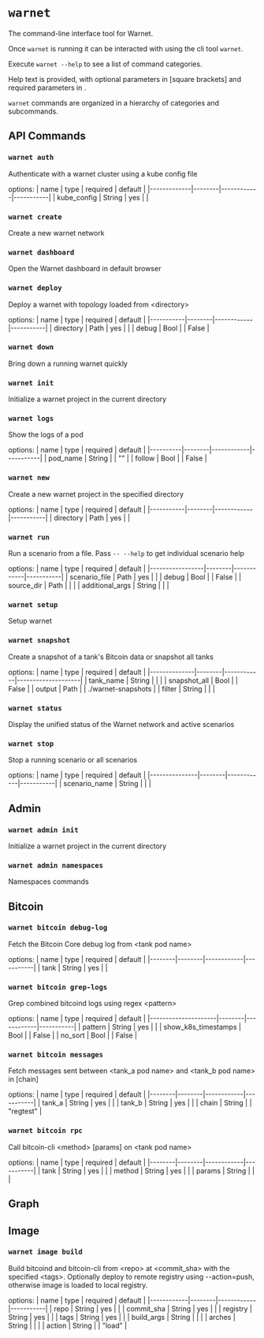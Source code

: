 # `warnet`

The command-line interface tool for Warnet.

Once `warnet` is running it can be interacted with using the cli tool `warnet`.

Execute `warnet --help` to see a list of command categories.

Help text is provided, with optional parameters in [square brackets] and required
parameters in <angle brackets>.

`warnet` commands are organized in a hierarchy of categories and subcommands.

## API Commands

### `warnet auth`
Authenticate with a warnet cluster using a kube config file

options:
| name        | type   | required   | default   |
|-------------|--------|------------|-----------|
| kube_config | String | yes        |           |

### `warnet create`
Create a new warnet network


### `warnet dashboard`
Open the Warnet dashboard in default browser


### `warnet deploy`
Deploy a warnet with topology loaded from \<directory>

options:
| name      | type   | required   | default   |
|-----------|--------|------------|-----------|
| directory | Path   | yes        |           |
| debug     | Bool   |            | False     |

### `warnet down`
Bring down a running warnet quickly


### `warnet init`
Initialize a warnet project in the current directory


### `warnet logs`
Show the logs of a pod

options:
| name     | type   | required   | default   |
|----------|--------|------------|-----------|
| pod_name | String |            | ""        |
| follow   | Bool   |            | False     |

### `warnet new`
Create a new warnet project in the specified directory

options:
| name      | type   | required   | default   |
|-----------|--------|------------|-----------|
| directory | Path   | yes        |           |

### `warnet run`
Run a scenario from a file.
    Pass `-- --help` to get individual scenario help

options:
| name            | type   | required   | default   |
|-----------------|--------|------------|-----------|
| scenario_file   | Path   | yes        |           |
| debug           | Bool   |            | False     |
| source_dir      | Path   |            |           |
| additional_args | String |            |           |

### `warnet setup`
Setup warnet


### `warnet snapshot`
Create a snapshot of a tank's Bitcoin data or snapshot all tanks

options:
| name         | type   | required   | default            |
|--------------|--------|------------|--------------------|
| tank_name    | String |            |                    |
| snapshot_all | Bool   |            | False              |
| output       | Path   |            | ./warnet-snapshots |
| filter       | String |            |                    |

### `warnet status`
Display the unified status of the Warnet network and active scenarios


### `warnet stop`
Stop a running scenario or all scenarios

options:
| name          | type   | required   | default   |
|---------------|--------|------------|-----------|
| scenario_name | String |            |           |

## Admin

### `warnet admin init`
Initialize a warnet project in the current directory


### `warnet admin namespaces`
Namespaces commands


## Bitcoin

### `warnet bitcoin debug-log`
Fetch the Bitcoin Core debug log from \<tank pod name>

options:
| name   | type   | required   | default   |
|--------|--------|------------|-----------|
| tank   | String | yes        |           |

### `warnet bitcoin grep-logs`
Grep combined bitcoind logs using regex \<pattern>

options:
| name                | type   | required   | default   |
|---------------------|--------|------------|-----------|
| pattern             | String | yes        |           |
| show_k8s_timestamps | Bool   |            | False     |
| no_sort             | Bool   |            | False     |

### `warnet bitcoin messages`
Fetch messages sent between \<tank_a pod name> and \<tank_b pod name> in [chain]

options:
| name   | type   | required   | default   |
|--------|--------|------------|-----------|
| tank_a | String | yes        |           |
| tank_b | String | yes        |           |
| chain  | String |            | "regtest" |

### `warnet bitcoin rpc`
Call bitcoin-cli \<method> [params] on \<tank pod name>

options:
| name   | type   | required   | default   |
|--------|--------|------------|-----------|
| tank   | String | yes        |           |
| method | String | yes        |           |
| params | String |            |           |

## Graph

## Image

### `warnet image build`
Build bitcoind and bitcoin-cli from \<repo> at \<commit_sha> with the specified \<tags>.
    Optionally deploy to remote registry using --action=push, otherwise image is loaded to local registry.

options:
| name       | type   | required   | default   |
|------------|--------|------------|-----------|
| repo       | String | yes        |           |
| commit_sha | String | yes        |           |
| registry   | String | yes        |           |
| tags       | String | yes        |           |
| build_args | String |            |           |
| arches     | String |            |           |
| action     | String |            | "load"    |


